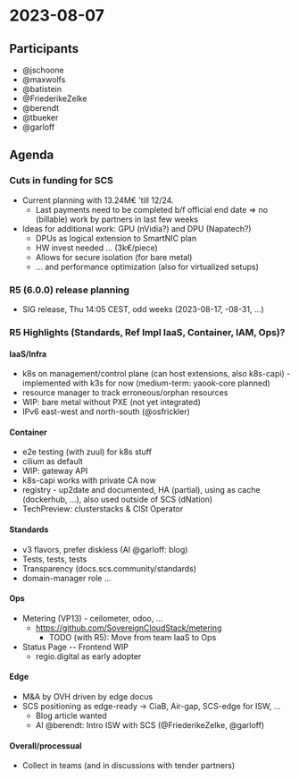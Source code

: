 # 2023-08-07

## Participants
- @jschoone
- @maxwolfs
- @batistein
- @FriederikeZelke
- @berendt
- @tbueker
- @garloff

## Agenda
### Cuts in funding for SCS
* Current planning with 13.24M€ 'till 12/24.
    * Last payments need to be completed b/f official end date => no (billable) work by partners in last few weeks
* Ideas for additional work: GPU (nVidia?) and DPU (Napatech?)
    * DPUs as logical extension to SmartNIC plan
    * HW invest needed ... (3k€/piece)
    * Allows for secure isolation (for bare metal)
    * ... and performance optimization (also for virtualized setups)

### R5 (6.0.0) release planning
* SIG release, Thu 14:05 CEST, odd weeks (2023-08-17, -08-31, ...)


### R5 Highlights (Standards, Ref Impl IaaS, Container, IAM, Ops)?
#### IaaS/Infra
* k8s on management/control plane (can host extensions, also k8s-capi) - implemented with k3s for now (medium-term: yaook-core planned)
* resource manager to track erroneous/orphan resources
* WIP: bare metal without PXE (not yet integrated)
* IPv6 east-west and north-south (@osfrickler)
#### Container
* e2e testing (with zuul) for k8s stuff
* cilium as default
* WIP: gateway API
* k8s-capi works with private CA now
* registry - up2date and documented, HA (partial), using as cache (dockerhub, ...), also used outside of SCS (dNation)
* TechPreview: clusterstacks & ClSt Operator
#### Standards
* v3 flavors, prefer diskless (AI @garloff: blog)
* Tests, tests, tests
* Transparency (docs.scs.community/standards)
* domain-manager role ...
#### Ops
* Metering (VP13) - ceilometer, odoo, ...
    * https://github.com/SovereignCloudStack/metering
        * TODO (with R5): Move from team IaaS to Ops
* Status Page -- Frontend WIP
    * regio.digital as early adopter
#### Edge
* M&A by OVH driven by edge docus
* SCS positioning as edge-ready -> CiaB, Air-gap, SCS-edge for ISW, ...
    * Blog article wanted
    * AI @berendt: Intro ISW with SCS (@FriederikeZelke, @garloff)
#### Overall/processual
* Collect in teams (and in discussions with tender partners)

